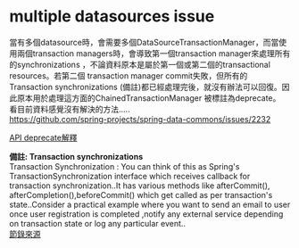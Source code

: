 # multiple datasources issue
當有多個datasource時，會需要多個DataSourceTransactionManager，而當使用兩個transaction managers時，會導致第一個transaction manager來處理所有的synchronizations ，不論資料原本是屬於第一個或第二個的transactional resources。若第二個 transaction manager commit失敗，但所有的Transaction  synchronizations (備註)都已經處理完後，就沒有辦法可以回復。因此原本用於處理這方面的ChainedTransactionManager 被標註為deprecate。  
看目前資料感覺沒有解決的方法.....  
https://github.com/spring-projects/spring-data-commons/issues/2232

[API deprecate解釋](https://docs.spring.io/spring-data/commons/docs/current/api/org/springframework/data/transaction/ChainedTransactionManager.html)

**備註: Transaction  synchronizations**  
Transaction Synchronization : You can think of this as Spring's TransactionSynchronization interface which receives callback for transaction synchronization..It has various methods like afterCommit(), afterCompletion(),beforeCommit() which get called as per transaction's state..Consider a practical example where you want to send an email to user once user registration is completed ,notify any external service depending on transaction state or log any particular event..  
[節錄來源](https://stackoverflow.com/questions/45266595/transaction-synchronization-vs-transaction-association-in-jpa)